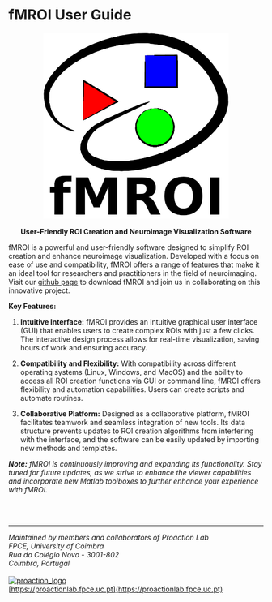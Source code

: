 fMROI User Guide
================

<p align="center">
<img src="img/fmroi_logo.png" alt="fMROI Logo"/>
</p>

**<p style="text-align: center;">User-Friendly ROI Creation and Neuroimage Visualization Software</p>**

fMROI is a powerful and user-friendly software designed to simplify ROI creation and enhance neuroimage visualization. Developed with a focus on ease of use and compatibility, fMROI offers a range of features that make it an ideal tool for researchers and practitioners in the field of neuroimaging. Visit our [github page](https://github.com/peresasc/fmroi) to download fMROI and join us in collaborating on this innovative project.

**Key Features:**

1. **Intuitive Interface:** fMROI provides an intuitive graphical user interface (GUI) that enables users to create complex ROIs with just a few clicks. The interactive design process allows for real-time visualization, saving hours of work and ensuring accuracy.

2. **Compatibility and Flexibility:** With compatibility across different operating systems (Linux, Windows, and MacOS) and the ability to access all ROI creation functions via GUI or command line, fMROI offers flexibility and automation capabilities. Users can create scripts and automate routines.

3. **Collaborative Platform:** Designed as a collaborative platform, fMROI facilitates teamwork and seamless integration of new tools. Its data structure prevents updates to ROI creation algorithms from interfering with the interface, and the software can be easily updated by importing new methods and templates.


***Note:*** *fMROI is continuously improving and expanding its functionality. Stay tuned for future updates, as we strive to enhance the viewer capabilities and incorporate new Matlab toolboxes to further enhance your experience with fMROI.*

<br/>
<br/>

--------
*Maintained by members and collaborators of Proaction Lab*<br/>
*FPCE, University of Coimbra*<br/>
*Rua do Colégio Novo - 3001-802*<br/>
*Coimbra, Portugal*<br/>
<br/>
[![proaction_logo](img/proaction_logo.png)](https://proactionlab.fpce.uc.pt)<br/>
[https://proactionlab.fpce.uc.pt](https://proactionlab.fpce.uc.pt)


